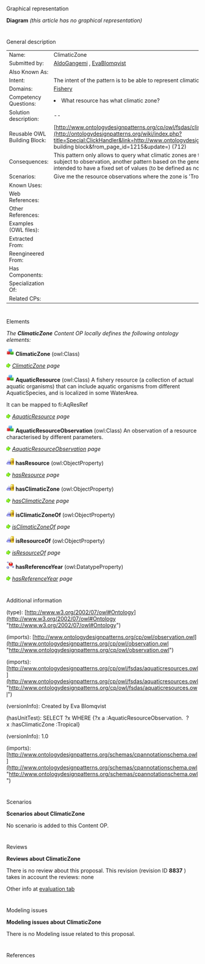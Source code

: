 # 

 Graphical representation



__Diagram__ 
_(this article has no graphical representation)_ 




# 

 General description




|  |  |
| --- | --- |
|  Name:  |  ClimaticZone  |
|  Submitted by:  | [AldoGangemi](../User/AldoGangemi.md "User:AldoGangemi")  , [EvaBlomqvist](../User/EvaBlomqvist.md "User:EvaBlomqvist")  |
|  Also Known As:  |  |
|  Intent:  |  The intent of the pattern is to be able to represent climatic zones for aquatic resources.  |
|  Domains:  | [Fishery](../Community/Fishery.md "Community:Fishery")  |
|  Competency Questions:  | <li>       What resource has what climatic zone?      </li> |
|  Solution description:  |  --  |
|  Reusable OWL Building Block:  | [http://www.ontologydesignpatterns.org/cp/owl/fsdas/climaticzone.owl](http://ontologydesignpatterns.org/wiki/index.php?title=Special:ClickHandler&link=http://www.ontologydesignpatterns.org/cp/owl/fsdas/climaticzone.owl&message=OWL building block&from_page_id=1215&update=)  (712)  |
|  Consequences:  |  This pattern only allows to query what climatic zones are typical of an aquatic resource. Whereas such values can be subject to observation, another pattern based on the generic 'observation' pattern should be used.  The climatic zone is intended to have a fixed set of values (to be defined as nominals) but this is not explicit in the pattern.  |
|  Scenarios:  |  Give me the resource observations where the zone is 'Tropical'  |
|  Known Uses:  |  |
|  Web References:  |  |
|  Other References:  |  |
|  Examples (OWL files):  |  |
|  Extracted From:  |  |
|  Reengineered From:  |  |
|  Has Components:  |  |
|  Specialization Of:  |  |
|  Related CPs:  |  |



  





# 

 Elements



_The
 __ClimaticZone__ 
 Content OP locally defines the following ontology elements:_ 





[![Class](./20px-Class.gif)](../Image/Class.gif.md "Class")
__ClimaticZone__ 
 (owl:Class)
 
[![](./11px-ArrowRight.gif)](../Image/ArrowRight.gif.md "ArrowRight.gif")
_[ClimaticZone](./ClimaticZone.md "Submissions:ClimaticZone/ClimaticZone") 
 page_ 



[![Class](./20px-Class.gif)](../Image/Class.gif.md "Class")
__AquaticResource__ 
 (owl:Class) A fishery resource (a collection of actual aquatic organisms) that can include aquatic organisms from different AquaticSpecies, and is localized in some WaterArea.
 
 It can be mapped to fi:AqResRef
 



[![](./11px-ArrowRight.gif)](../Image/ArrowRight.gif.md "ArrowRight.gif")
_[AquaticResource](./AquaticResourceObservation/AquaticResource.md "Submissions:ClimaticZone/AquaticResource") 
 page_ 



[![Class](./20px-Class.gif)](../Image/Class.gif.md "Class")
__AquaticResourceObservation__ 
 (owl:Class) An observation of a resource characterised by different parameters.
 
[![](./11px-ArrowRight.gif)](../Image/ArrowRight.gif.md "ArrowRight.gif")
_[AquaticResourceObservation](../AquaticResourceObservation/AquaticResourceObservation.md "Submissions:ClimaticZone/AquaticResourceObservation") 
 page_ 



[![ObjectProperty](./20px-ObjectProperty.gif)](../Image/ObjectProperty.gif.md "ObjectProperty")
__hasResource__ 
 (owl:ObjectProperty)
 
[![](./11px-ArrowRight.gif)](../Image/ArrowRight.gif.md "ArrowRight.gif")
_[hasResource](./AquaticResourceObservation/hasResource.md "Submissions:ClimaticZone/hasResource") 
 page_ 



[![ObjectProperty](./20px-ObjectProperty.gif)](../Image/ObjectProperty.gif.md "ObjectProperty")
__hasClimaticZone__ 
 (owl:ObjectProperty)
 
[![](./11px-ArrowRight.gif)](../Image/ArrowRight.gif.md "ArrowRight.gif")
_[hasClimaticZone](./AquaticResourceObservation/hasClimaticZone.md "Submissions:ClimaticZone/hasClimaticZone") 
 page_ 



[![ObjectProperty](./20px-ObjectProperty.gif)](../Image/ObjectProperty.gif.md "ObjectProperty")
__isClimaticZoneOf__ 
 (owl:ObjectProperty)
 
[![](./11px-ArrowRight.gif)](../Image/ArrowRight.gif.md "ArrowRight.gif")
_[isClimaticZoneOf](./AquaticResourceObservation/isClimaticZoneOf.md "Submissions:ClimaticZone/isClimaticZoneOf") 
 page_ 



[![ObjectProperty](./20px-ObjectProperty.gif)](../Image/ObjectProperty.gif.md "ObjectProperty")
__isResourceOf__ 
 (owl:ObjectProperty)
 
[![](./11px-ArrowRight.gif)](../Image/ArrowRight.gif.md "ArrowRight.gif")
_[isResourceOf](./AquaticResourceObservation/isResourceOf.md "Submissions:ClimaticZone/isResourceOf") 
 page_ 



[![DatatypeProperty](./20px-DatatypeProperty.gif)](../Image/DatatypeProperty.gif.md "DatatypeProperty")
__hasReferenceYear__ 
 (owl:DatatypeProperty)
 
[![](./11px-ArrowRight.gif)](../Image/ArrowRight.gif.md "ArrowRight.gif")
_[hasReferenceYear](./AquaticResourceObservation/hasReferenceYear.md "Submissions:ClimaticZone/hasReferenceYear") 
 page_ 


# 

 Additional information



 (type):
 [http://www.w3.org/2002/07/owl#Ontology](http://www.w3.org/2002/07/owl#Ontology "http://www.w3.org/2002/07/owl#Ontology") 




 (imports):
 [http://www.ontologydesignpatterns.org/cp/owl/observation.owl](http://www.ontologydesignpatterns.org/cp/owl/observation.owl "http://www.ontologydesignpatterns.org/cp/owl/observation.owl") 




 (imports):
 [http://www.ontologydesignpatterns.org/cp/owl/fsdas/aquaticresources.owl](http://www.ontologydesignpatterns.org/cp/owl/fsdas/aquaticresources.owl "http://www.ontologydesignpatterns.org/cp/owl/fsdas/aquaticresources.owl") 




 (versionInfo): Created by Eva Blomqvist
 



 (hasUnitTest): SELECT ?x WHERE {?x a :AquaticResourceObservation.  ?x :hasClimaticZone :Tropical}
 



 (versionInfo): 1.0
 



 (imports):
 [http://www.ontologydesignpatterns.org/schemas/cpannotationschema.owl](http://www.ontologydesignpatterns.org/schemas/cpannotationschema.owl "http://www.ontologydesignpatterns.org/schemas/cpannotationschema.owl") 




# 

 Scenarios




__Scenarios about ClimaticZone__ 


 No scenario is added to this Content OP.
 




# 

 Reviews




__Reviews about ClimaticZone__ 


 There is no review about this proposal.
This revision (revision ID
 __8837__ 
 ) takes in account the reviews: none
 



 Other info at
 [evaluation tab](http://ontologydesignpatterns.org/wiki/index.php?title=Submissions:ClimaticZone&action=evaluation "http://ontologydesignpatterns.org/wiki/index.php?title=Submissions:ClimaticZone&action=evaluation") 





  





# 

 Modeling issues




__Modeling issues about ClimaticZone__ 


 There is no Modeling issue related to this proposal.
 




  





# 

 References